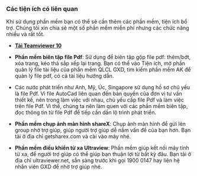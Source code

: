 ### Các tiện ích có liên quan

Khi sử dụng phần mềm bạn có thể sẽ cần thêm các phần mềm, tiện ích bổ trợ. Chúng tôi xin chia sẻ một số phần mềm miễn phí nhưng các chức năng nhiều và rất tốt.

- [**Tải Teamviewer 10**](http://www.mediafire.com/file/9en0o3xo2jf4ybw/TeamViewer_Setup_vi_10.rar/file)

- **Phần mềm biên tập file Pdf**: Sử dụng để biên tập gộp file pdf: thêm/bớt, xóa trang, kéo thả sắp xếp lại trang. Bạn có thể vào Tiện ích, mở phần quản lý file tài liệu của phần mềm QLCL GXD, tìm kiếm phần mềm AK để quản lý file pdf, có cả tài liệu hướng dẫn.
- Các nước phát triển như Anh, Mỹ, Úc, Singapore sử dụng hồ sơ chủ yếu là file Pdf. Vì file AutoCad liên quan đến bản quyền của đơn vị tư vấn thiết kế, nên trong làm việc với nhau, chủ yếu cấp file Pdf và làm việc trên file Pdf. Vì thế, chúng ta nên làm quen với các phần mềm biên tập, đọc thông tin từ file Pdf để tiếp cần dần lộ trình phát triển.

- **Phần mềm chụp ảnh màn hình shareX**: Chụp ảnh màn hình để gửi lên group nhờ trợ giúp, giúp người trợ giúp dễ nắm vấn đề của bạn hơn. Bạn tải ở địa chỉ getsharex.com và cài vào máy nhé.

- **Phần mềm điều khiển từ xa Ultraview**: Phần mềm giúp kết nối máy tính từ xa, để người trợ giúp có thể giúp bạn thuận lợi từ bất kỳ đâu. Bạn tải ở địa chỉ ultraviewer.net, sẵn sàng trước khi gọi 1900 0147 hay liên hệ nhân viên GXD để nhờ trợ giúp nhé.
